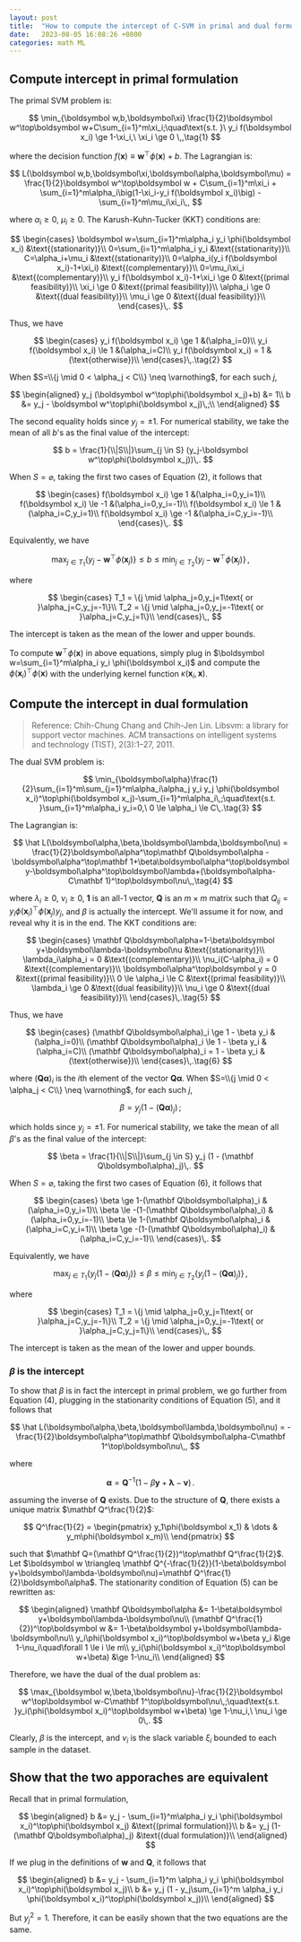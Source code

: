 ```yaml
---
layout: post
title:  "How to compute the intercept of C-SVM in primal and dual formulations"
date:   2023-08-05 16:08:26 +0800
categories: math ML
---
```


## Compute intercept in primal formulation

The primal SVM problem is:

$$
\min_{\boldsymbol w,b,\boldsymbol\xi} \frac{1}{2}\boldsymbol w^\top\boldsymbol w+C\sum_{i=1}^m\xi_i;\quad\text{s.t. }\ y_i f(\boldsymbol x_i) \ge 1-\xi_i,\ \xi_i \ge 0 \,,\tag{1}
$$

where the decision function $f(\boldsymbol x) \equiv \boldsymbol w^\top\phi(\boldsymbol x) + b$.
The Lagrangian is:

$$
L(\boldsymbol w,b,\boldsymbol\xi,\boldsymbol\alpha,\boldsymbol\mu) = \frac{1}{2}\boldsymbol w^\top\boldsymbol w + C\sum_{i=1}^m\xi_i + \sum_{i=1}^m\alpha_i\big(1-\xi_i-y_i f(\boldsymbol x_i)\big) - \sum_{i=1}^m\mu_i\xi_i\,,
$$

where $\alpha_i \ge 0$, $\mu_i \ge 0$.
The Karush-Kuhn-Tucker (KKT) conditions are:

$$
\begin{cases}
\boldsymbol w=\sum_{i=1}^m\alpha_i y_i \phi(\boldsymbol x_i) &\text{(stationarity)}\\
0=\sum_{i=1}^m\alpha_i y_i &\text{(stationarity)}\\
C=\alpha_i+\mu_i &\text{(stationarity)}\\
0=\alpha_i(y_i f(\boldsymbol x_i)-1+\xi_i) &\text{(complementary)}\\
0=\mu_i\xi_i &\text{(complementary)}\\
y_i f(\boldsymbol x_i)-1+\xi_i \ge 0 &\text{(primal feasibility)}\\
\xi_i \ge 0 &\text{(primal feasibility)}\\
\alpha_i \ge 0 &\text{(dual feasibility)}\\
\mu_i \ge 0 &\text{(dual feasibility)}\\
\end{cases}\,.
$$

Thus, we have

$$
\begin{cases}
y_i f(\boldsymbol x_i) \ge 1 &(\alpha_i=0)\\
y_i f(\boldsymbol x_i) \le 1 &(\alpha_i=C)\\
y_i f(\boldsymbol x_i) = 1 &(\text{otherwise})\\
\end{cases}\,.\tag{2}
$$

When $S=\\{j \mid 0 < \alpha_j < C\\} \neq \varnothing$, for each such $j$,

$$
\begin{aligned}
y_j (\boldsymbol w^\top\phi(\boldsymbol x_j)+b) &= 1\\
b &= y_j - \boldsymbol w^\top\phi(\boldsymbol x_j)\,;\\
\end{aligned}
$$

The second equality holds since $y_j = \pm 1$.
For numerical stability, we take the mean of all $b$'s as the final value of the intercept:

$$
b = \frac{1}{\\|S\\|}\sum_{j \in S} (y_j-\boldsymbol w^\top\phi(\boldsymbol x_j))\,.
$$

When $S=\varnothing$, taking the first two cases of Equation $(2)$, it follows that

$$
\begin{cases}
f(\boldsymbol x_i) \ge 1 &(\alpha_i=0,y_i=1)\\
f(\boldsymbol x_i) \le -1 &(\alpha_i=0,y_i=-1)\\
f(\boldsymbol x_i) \le 1 &(\alpha_i=C,y_i=1)\\
f(\boldsymbol x_i) \ge -1 &(\alpha_i=C,y_i=-1)\\
\end{cases}\,.
$$

Equivalently, we have

$$
\max_{j \in T_1}\{y_j - \boldsymbol w^\top\phi(\boldsymbol x_j)\} \le b \le \min_{j \in T_2}\{y_j - \boldsymbol w^\top\phi(\boldsymbol x_j)\}\,,
$$

where

$$
\begin{cases}
T_1 = \{j \mid \alpha_j=0,y_j=1\text{ or }\alpha_j=C,y_j=-1\}\\
T_2 = \{j \mid \alpha_j=0,y_j=-1\text{ or }\alpha_j=C,y_j=1\}\\
\end{cases}\,,
$$

The intercept is taken as the mean of the lower and upper bounds.

To compute $\boldsymbol w^\top\phi(\boldsymbol x)$ in above equations, simply plug in $\boldsymbol w=\sum_{i=1}^m\alpha_i y_i \phi(\boldsymbol x_i)$ and compute the $\phi(\boldsymbol x_i)^\top\phi(\boldsymbol x)$ with the underlying kernel function $\kappa(\boldsymbol x_i,\boldsymbol x)$.

## Compute the intercept in dual formulation

> Reference: Chih-Chung Chang and Chih-Jen Lin. Libsvm: a library for support vector machines. ACM transactions on intelligent systems and technology (TIST), 2(3):1–27, 2011.

The dual SVM problem is:

$$
\min_{\boldsymbol\alpha}\frac{1}{2}\sum_{i=1}^m\sum_{j=1}^m\alpha_i\alpha_j y_i y_j \phi(\boldsymbol x_i)^\top\phi(\boldsymbol x_j)-\sum_{i=1}^m\alpha_i\,;\quad\text{s.t. }\sum_{i=1}^m\alpha_i y_i=0,\ 0 \le \alpha_i \le C\,.\tag{3}
$$

The Lagrangian is:

$$
\hat L(\boldsymbol\alpha,\beta,\boldsymbol\lambda,\boldsymbol\nu) = \frac{1}{2}\boldsymbol\alpha^\top\mathbf Q\boldsymbol\alpha - \boldsymbol\alpha^\top\mathbf 1+\beta\boldsymbol\alpha^\top\boldsymbol y-\boldsymbol\alpha^\top\boldsymbol\lambda+(\boldsymbol\alpha-C\mathbf 1)^\top\boldsymbol\nu\,,\tag{4}
$$

where $\lambda_i \ge 0$, $\nu_i \ge 0$, $\mathbf 1$ is an all-$1$ vector, $\mathbf Q$ is an $m \times m$ matrix such that $Q_{ij} = y_i\phi(\boldsymbol x_i)^\top\phi(\boldsymbol x_j)y_j$, and $\beta$ is actually the intercept.
We'll assume it for now, and reveal why it is in the end.
The KKT conditions are:

$$
\begin{cases}
\mathbf Q\boldsymbol\alpha=1-\beta\boldsymbol y+\boldsymbol\lambda-\boldsymbol\nu &\text{(stationarity)}\\
\lambda_i\alpha_i = 0 &\text{(complementary)}\\
\nu_i(C-\alpha_i) = 0 &\text{(complementary)}\\
\boldsymbol\alpha^\top\boldsymbol y = 0 &\text{(primal feasibility)}\\
0 \le \alpha_i \le C &\text{(primal feasibility)}\\
\lambda_i \ge 0 &\text{(dual feasibility)}\\
\nu_i \ge 0 &\text{(dual feasibility)}\\
\end{cases}\,.\tag{5}
$$

Thus, we have

$$
\begin{cases}
(\mathbf Q\boldsymbol\alpha)_i \ge 1 - \beta y_i &(\alpha_i=0)\\
(\mathbf Q\boldsymbol\alpha)_i \le 1 - \beta y_i &(\alpha_i=C)\\
(\mathbf Q\boldsymbol\alpha)_i = 1 - \beta y_i &(\text{otherwise})\\
\end{cases}\,.\tag{6}
$$

where $(\mathbf Q\boldsymbol\alpha)_i$ is the $i$th element of the vector $\mathbf Q\boldsymbol\alpha$.
When $S=\\{j \mid 0 < \alpha_j < C\\} \neq \varnothing$, for each such $j$,

$$
\beta = y_j(1 - (\mathbf Q\boldsymbol\alpha)_j)\,;
$$

which holds since $y_j = \pm 1$.
For numerical stability, we take the mean of all $\beta$'s as the final value of the intercept:

$$
\beta = \frac{1}{\\|S\\|}\sum_{j \in S} y_j (1 - (\mathbf Q\boldsymbol\alpha)_j)\,.
$$

When $S=\varnothing$, taking the first two cases of Equation $(6)$, it follows that

$$
\begin{cases}
\beta \ge 1-(\mathbf Q\boldsymbol\alpha)_i &(\alpha_i=0,y_i=1)\\
\beta \le -(1-(\mathbf Q\boldsymbol\alpha)_i) &(\alpha_i=0,y_i=-1)\\
\beta \le 1-(\mathbf Q\boldsymbol\alpha)_i &(\alpha_i=C,y_i=1)\\
\beta \ge -(1-(\mathbf Q\boldsymbol\alpha)_i) &(\alpha_i=C,y_i=-1)\\
\end{cases}\,.
$$

Equivalently, we have

$$
\max_{j \in T_1}\{y_j(1-(\mathbf Q\boldsymbol\alpha)_j)\} \le \beta \le \min_{j \in T_2}\{y_j(1-(\mathbf Q\boldsymbol\alpha)_j)\}\,,
$$

where

$$
\begin{cases}
T_1 = \{j \mid \alpha_j=0,y_j=1\text{ or }\alpha_j=C,y_j=-1\}\\
T_2 = \{j \mid \alpha_j=0,y_j=-1\text{ or }\alpha_j=C,y_j=1\}\\
\end{cases}\,,
$$

The intercept is taken as the mean of the lower and upper bounds.

### $\beta$ is the intercept

To show that $\beta$ is in fact the intercept in primal problem, we go further from Equation $(4)$, plugging in the stationarity conditions of Equation $(5)$, and it follows that

$$
\hat L(\boldsymbol\alpha,\beta,\boldsymbol\lambda,\boldsymbol\nu) = -\frac{1}{2}\boldsymbol\alpha^\top\mathbf Q\boldsymbol\alpha-C\mathbf 1^\top\boldsymbol\nu\,,
$$

where

$$
\boldsymbol\alpha=\mathbf Q^{-1}(1-\beta\boldsymbol y+\boldsymbol\lambda-\boldsymbol\nu)\,.
$$

assuming the inverse of $\mathbf Q$ exists.
Due to the structure of $\mathbf Q$, there exists a unique matrix $\mathbf Q^\frac{1}{2}$:

$$
Q^\frac{1}{2} =
\begin{pmatrix}
y_1\phi(\boldsymbol x_1) & \dots & y_m\phi(\boldsymbol x_m)\\
\end{pmatrix}
$$

such that $\mathbf Q=(\mathbf Q^\frac{1}{2})^\top\mathbf Q^\frac{1}{2}$.
Let $\boldsymbol w \triangleq \mathbf Q^{-\frac{1}{2}}(1-\beta\boldsymbol y+\boldsymbol\lambda-\boldsymbol\nu)=\mathbf Q^\frac{1}{2}\boldsymbol\alpha$.
The stationarity condition of Equation $(5)$ can be rewritten as:

$$
\begin{aligned}
\mathbf Q\boldsymbol\alpha &= 1-\beta\boldsymbol y+\boldsymbol\lambda-\boldsymbol\nu\\
(\mathbf Q^\frac{1}{2})^\top\boldsymbol w &= 1-\beta\boldsymbol y+\boldsymbol\lambda-\boldsymbol\nu\\
y_i\phi(\boldsymbol x_i)^\top\boldsymbol w+\beta y_i &\ge 1-\nu_i\quad\forall 1 \le i \le m\\
y_i(\phi(\boldsymbol x_i)^\top\boldsymbol w+\beta) &\ge 1-\nu_i\\
\end{aligned}
$$

Therefore, we have the dual of the dual problem as:

$$
\max_{\boldsymbol w,\beta,\boldsymbol\nu}-\frac{1}{2}\boldsymbol w^\top\boldsymbol w-C\mathbf 1^\top\boldsymbol\nu\,;\quad\text{s.t. }y_i(\phi(\boldsymbol x_i)^\top\boldsymbol w+\beta) \ge 1-\nu_i,\ \nu_i \ge 0\,.
$$

Clearly, $\beta$ is the intercept, and $\nu_i$ is the slack variable $\xi_i$ bounded to each sample in the dataset.

## Show that the two apporaches are equivalent

Recall that in primal formulation,

$$
\begin{aligned}
b &= y_j - \sum_{i=1}^m\alpha_i y_i \phi(\boldsymbol x_i)^\top\phi(\boldsymbol x_j) &\text{(primal formulation)}\\
b &= y_j (1-(\mathbf Q\boldsymbol\alpha)_j) &\text{(dual formulation)}\\
\end{aligned}
$$

If we plug in the definitions of $\boldsymbol w$ and $\mathbf Q$, it follows that

$$
\begin{aligned}
b &= y_j - \sum_{i=1}^m \alpha_i y_i \phi(\boldsymbol x_i)^\top\phi(\boldsymbol x_j)\\
b &= y_j (1 - y_j\sum_{i=1}^m \alpha_i y_i \phi(\boldsymbol x_i)^\top\phi(\boldsymbol x_j))\\
\end{aligned}
$$

But $y_j^2=1$.
Therefore, it can be easily shown that the two equations are the same.
